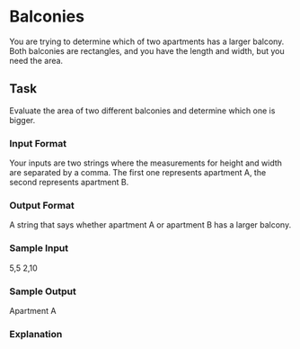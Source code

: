 <h1>Balconies</h1>
You are trying to determine which of two apartments has a larger balcony. Both balconies are rectangles, and you have the length and width, but you need the area.

<h2>Task</h2>
Evaluate the area of two different balconies and determine which one is bigger.
<h3>Input Format</h3>
Your inputs are two strings where the measurements for height and width are separated by a comma. The first one represents apartment A, the second represents apartment B.
<h3>Output Format</h3>
A string that says whether apartment A or apartment B has a larger balcony.
<h3>Sample Input</h3>
5,5
2,10
<h3>Sample Output</h3>
Apartment A
<h3>Explanation</h3>
